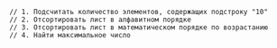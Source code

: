         // 1. Подсчитать количество элементов, содержащих подстроку "10"
        // 2. Отсортировать лист в алфавитном порядке
        // 3. Отсортировать лист в математическом порядке по возрастанию
        // 4. Найти максимальное число